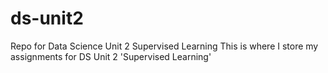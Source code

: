# ds-unit2
Repo for Data Science Unit 2 Supervised Learning
This is where I store my assignments for DS Unit 2 'Supervised Learning'
